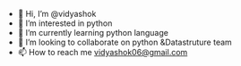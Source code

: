 - 👋 Hi, I’m @vidyashok
- 👀 I’m interested in python
- 🌱 I’m currently learning python language
- 💞️ I’m looking to collaborate on python &Datastruture team
- 📫 How to reach me vidyashok06@gmail.com

<!---
vidyashok/vidyashok is a ✨ special ✨ repository because its `README.md` (this file) appears on your GitHub profile.
You can click the Preview link to take a look at your changes.
--->
